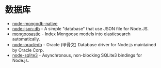 # 数据库

- [node-mongodb-native](https://github.com/mongodb/node-mongodb-native)
- [node-json-db](https://github.com/Belphemur/node-json-db) - A simple "database" that use JSON file for Node.JS.
- [mongoosastic](https://github.com/mongoosastic/mongoosastic) - Index Mongoose models into elasticsearch automatically.
- [node-oracledb](https://github.com/oracle/node-oracledb) - Oracle (甲骨文) Database driver for Node.js maintained by Oracle Corp.
- [node-sqlite3](https://github.com/TryGhost/node-sqlite3) - Asynchronous, non-blocking SQLite3 bindings for Node.js.
